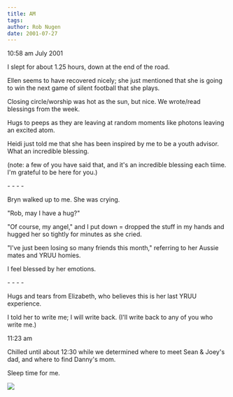 ```yaml
---
title: AM
tags: 
author: Rob Nugen
date: 2001-07-27
---
```


<p class=date>10:58 am July 2001</p>

<p>I slept for about 1.25 hours, down at the end of
the road.</p>

<p>Ellen seems to have recovered nicely; she just
mentioned that she is going to win the next game of
silent football that she plays.</p>

<p>Closing circle/worship was hot as the sun, but
nice.  We wrote/read blessings from the week.</p>

<p>Hugs to peeps as they are leaving at random moments
like photons leaving an excited atom.</p>

<p>Heidi just told me that she has been inspired by me
to be a youth advisor.  What an incredible
blessing.</p>

<p>(note: a few of you have said that, and it's an
incredible blessing each tiime.  I'm grateful to be
here for you.)</p>

<p>- - - -</p>

<p>Bryn walked up to me. She was crying.</p>

<p>"Rob, may I have a hug?"</p>

<p>"Of course, my angel," and I put down = dropped the
stuff in my hands and hugged her so tightly for
minutes as she cried.</p>

<p>"I've just been losing so many friends this month,"
referring to her Aussie mates and YRUU homies.</p>

<p>I feel blessed by her emotions.</p>

<p>- - - -</p>

<p>Hugs and tears from Elizabeth, who believes this is
her last YRUU experience.</p>

<p>I told her to write me; I will write back.  (I'll
write back to any of you who write me.)</p>

<p class=date>11:23 am</p>

<p>Chilled until about 12:30 while we determined where
to meet Sean & Joey's dad, and where to find Danny's
mom.</p>

<p>Sleep time for me.</p>

<p><img src="/images/rob/wL-ROB.gif"/></p>
